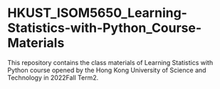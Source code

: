 # HKUST_ISOM5650_Learning-Statistics-with-Python_Course-Materials
This repository contains the class materials of Learning Statistics with Python course opened by the Hong Kong University of Science and Technology in 2022Fall Term2.
